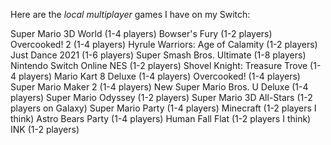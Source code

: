 Here are the *local multiplayer* games I have on my Switch:

Super Mario 3D World (1-4 players)
Bowser's Fury (1-2 players)
Overcooked! 2 (1-4 players)
Hyrule Warriors: Age of Calamity (1-2 players)
Just Dance 2021 (1-6 players)
Super Smash Bros. Ultimate (1-8 players)
Nintendo Switch Online NES (1-2 players)
Shovel Knight: Treasure Trove (1-4 players)
Mario Kart 8 Deluxe (1-4 players)
Overcooked! (1-4 players)
Super Mario Maker 2 (1-4 players)
New Super Mario Bros. U Deluxe (1-4 players)
Super Mario Odyssey (1-2 players)
Super Mario 3D All-Stars (1-2 players on Galaxy)
Super Mario Party (1-4 players)
Minecraft (1-2 players I think)
Astro Bears Party (1-4 players)
Human Fall Flat (1-2 players I think)
INK (1-2 players)
